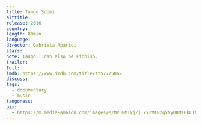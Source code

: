 ```yaml
---
title: Tango Suomi
alttitle:
release: 2016
country:
length: 80min
language:
director: Gabriela Aparici
stars:
note: Tango...can also be Finnish.
trailer:
full:
imdb: https://www.imdb.com/title/tt5772506/
discuss:
tags:
  - documentary
  - music
tangoness:
pix:
  - https://m.media-amazon.com/images/M/MV5BMTVjZjIxY2MtNzgxNy00MzBkLTkyNGUtODkzZTcxOGYyYjUyXkEyXkFqcGdeQXVyMjQxMTAzNDI@._V1_SX707_CR0,0,707,999_AL_.jpg
---
```


